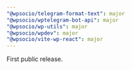 ```yaml
---
"@wpsocio/telegram-format-text": major
"@wpsocio/wptelegram-bot-api": major
"@wpsocio/wp-utils": major
"@wpsocio/wpdev": major
"@wpsocio/vite-wp-react": major
---
```


First public release.
